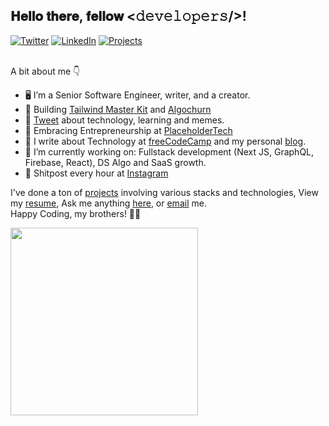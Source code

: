 <h2> 𝐇𝐞𝐥𝐥𝐨 𝐭𝐡𝐞𝐫𝐞, 𝐟𝐞𝐥𝐥𝐨𝐰 <𝚍𝚎𝚟𝚎𝚕𝚘𝚙𝚎𝚛𝚜/>!</h2>

<div align="center" width="50">

<!-- <img src="https://i.imgur.com/dTYwdG1.gif" alt="Welcome!" width="300"/> -->


</div>
<a href="https://www.twitter.com/mannupaaji" target="__blank"><img src="https://img.shields.io/twitter/follow/mannupaaji?style=social" alt="Twitter"></a>
<a href="https://www.linkedin.com/in/manuarora28" target="_blank"><img src="https://img.shields.io/badge/LinkedIn-%230077B5.svg?&style=flat-square&logo=linkedin&logoColor=white" alt="LinkedIn"></a>

<a href="http://www.manuarora.in" target="_blank">
<img src="https://img.shields.io/website?label=manuarora.in&up_color=blue&up_message=up&url=https%3A%2F%2Fmanuarora.in" alt="Projects"/>
</a>


<br>
<br>


A bit about me 👇
<br>

- 🖥 I’m a Senior Software Engineer, writer, and a creator.
- 🔨 Building [Tailwind Master Kit](https://tailwindmasterkit.com) and [Algochurn](https://algochurn.com)
- 🐥 [Tweet](https://twitter.com/mannupaaji) about technology, learning and memes.
- 💯 Embracing Entrepreneurship at [PlaceholderTech](https://placeholdertech.in)
- 💬 I write about Technology at [freeCodeCamp](https://www.freecodecamp.org/news/author/manu/) and my personal [blog](https://manuarora.in/blog).
- 🔭 I’m currently working on: Fullstack development (Next JS, GraphQL, Firebase, React), DS Algo and SaaS growth.
- 🤝 Shitpost every hour at [Instagram](https://instagram.com/maninthere)

I've done a ton of [projects](https://manuarora.in/projects) involving various stacks and technologies, 
View my [resume](https://drive.google.com/file/d/17x95t0hqPG98FFFzF9Cx9BacJ4qNcuBw/view?usp=sharing), 
Ask me anything [here](https://github.com/manuarora700/manuarora700/issues/new), 
or [email](mailto:manuarorawork@gmail.com) me. 
<br>
Happy Coding, my brothers! 💪🏽 <br>

</div>
<img src="https://media.giphy.com/media/xT9IgG50Fb7Mi0prBC/giphy.gif" width="300">
